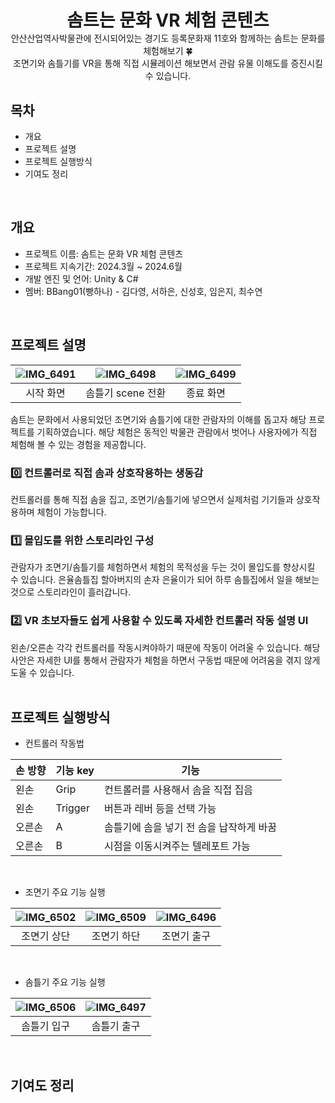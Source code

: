 <div align="center">
  <h1 style="border-bottom: none; margin-bottom: 0;">솜트는 문화 VR 체험 콘텐츠</h1>
  안산산업역사박물관에 전시되어있는 경기도 등록문화재 11호와 함께하는 솜트는 문화를 체험해보기 🍀 <br/>
  조면기와 솜틀기를 VR을 통해 직접 시뮬레이션 해보면서 관람 유물 이해도를 증진시킬 수 있습니다.
</div>

## 목차
- 개요
- 프로젝트 설명
- 프로젝트 실행방식
- 기여도 정리
<br/>

## 개요
- 프로젝트 이름: 솜트는 문화 VR 체험 콘텐츠
- 프로젝트 지속기간: 2024.3월 ~ 2024.6월
- 개발 엔진 및 언어: Unity & C#
- 멤버: BBang01(빵하나) - 김다영, 서하은, 신성호, 임은지, 최수연
<br/>

## 프로젝트 설명
|![IMG_6491](https://github.com/chltndus601/BBang01/assets/107230436/b2526d5f-b067-441c-a046-7764749ca5ff)|![IMG_6498](https://github.com/chltndus601/BBang01/assets/107230436/1df8fbc9-1613-46ef-8c47-ff12aee3088d)|![IMG_6499](https://github.com/chltndus601/BBang01/assets/107230436/12e6c1d0-0ac1-4ca0-94a0-4dee2e710eaa)|
|:---:|:---:|:---:|
|시작 화면|솜틀기 scene 전환|종료 화면|



솜트는 문화에서 사용되었던 조면기와 솜틀기에 대한 관람자의 이해를 돕고자 해당 프로젝트를 기획하였습니다. 해당 체험은 동적인 박물관 관람에서 벗어나 사용자에가 직접 체험해 볼 수 있는 경험을 제공합니다.

### 0️⃣ 컨트롤러로 직접 솜과 상호작용하는 생동감<br/>
컨트롤러를 통해 직접 솜을 집고, 조면기/솜틀기에 넣으면서 실제처럼 기기들과 상호작용하며 체험이 가능합니다.<br/>
### 1️⃣ 몰입도를 위한 스토리라인 구성<br/>
관람자가 조면기/솜틀기를 체험하면서 체험의 목적성을 두는 것이 몰입도를 향상시킬 수 있습니다. 은율솜틀집 할아버지의 손자 은율이가 되어 하루 솜틀집에서 일을 해보는 것으로 스토리라인이 흘러갑니다.<br/>
### 2️⃣ VR 초보자들도 쉽게 사용할 수 있도록 자세한 컨트롤러 작동 설명 UI<br/>
왼손/오른손 각각 컨트롤러를 작동시켜야하기 때문에 작동이 어려울 수 있습니다. 해당 사안은 자세한 UI를 통해서 관람자가 체험을 하면서 구동법 때문에 어려움을 겪지 않게 도울 수 있습니다.
<br/>
<br/>

## 프로젝트 실행방식
- 컨트롤러 작동법<br/>

|손 방향|기능 key|기능|
|------|---|---|
|왼손|Grip|컨트롤러를 사용해서 솜을 직접 집음|
|왼손|Trigger|버튼과 레버 등을 선택 가능|
|오른손|A|솜틀기에 솜을 넣기 전 솜을 납작하게 바꿈|
|오른손|B|시점을 이동시켜주는 텔레포트 가능|
<br/>

- 조면기 주요 기능 실행

|![IMG_6502](https://github.com/chltndus601/BBang01/assets/107230436/48193dc9-029c-4054-822f-5deee193f96e)|![IMG_6509](https://github.com/chltndus601/BBang01/assets/107230436/cfa3c87f-18d9-4a94-8800-c7ea3f2a7eb7)|![IMG_6496](https://github.com/chltndus601/BBang01/assets/107230436/b20edba6-a43a-49d2-b280-2ff05678a4d2)|
|:---:|:---:|:---:|
|조면기 상단|조면기 하단|조면기 출구|
<br/>

- 솜틀기 주요 기능 실행

|![IMG_6506](https://github.com/chltndus601/BBang01/assets/107230436/866f3dbd-952b-48fc-9350-c9fa0ea00d2e)|![IMG_6497](https://github.com/chltndus601/BBang01/assets/107230436/0e4a3174-3f25-4b13-a635-8705cf714dd4)|
|:---:|:---:|
|솜틀기 입구|솜틀기 출구|
<br/>

## 기여도 정리





